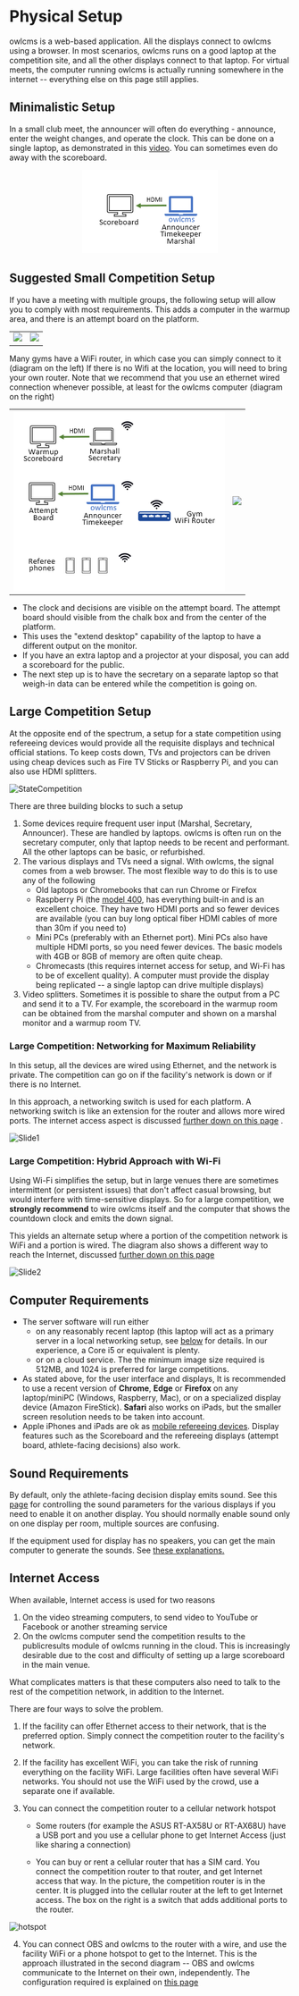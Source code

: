 # Physical Setup

owlcms is a web-based application.  All the displays connect to owlcms using a browser.  In most scenarios, owlcms runs on a good laptop at the competition site, and all the other displays connect to that laptop.  For virtual meets, the computer running owlcms is actually running somewhere in the internet -- everything else on this page still applies.

## Minimalistic Setup

In a small club meet, the announcer will often do everything - announce, enter the weight changes, and operate the clock. This can be done on a single laptop, as demonstrated in this [video](Demo1).  You can sometimes even do away with the scoreboard.

<center><img src="EquipmentSetup/images/no_wifi.png" alt="ClubCompetitionWIFI" /></center>

## Suggested Small Competition Setup

If you have a meeting with multiple groups, the following setup will allow you to comply with most requirements.  This adds a computer in the warmup area, and there is an attempt board on the platform.

<table>
<tr><td><img src='img/Gallery/ElSalvador.jpg'></img></td><td><img src='img/Gallery/ElSalvador_marshall.jpg'></img></td></tr></table>
Many gyms have a WiFi router, in which case you can simply connect to it (diagram on the left) If there is no Wifi at the location, you will need to bring your own router. Note that we recommend that you use an ethernet wired connection whenever possible, at least for the owlcms computer (diagram on the right)

<table>
<tr><td align=center ><img src='EquipmentSetup/images/wifi_minimal.png'></img></td><td align=center><img src='EquipmentSetup/images/minimal.png'></img></td></tr></table>

- The clock and decisions are visible on the attempt board.  The attempt board should visible from the chalk box and from the center of the platform.
- This uses the "extend desktop" capability of the laptop to have a different output on the monitor. 
- If you have an extra laptop and a projector at your disposal, you can add a scoreboard for the public. 
- The next step up is to have the secretary on a separate laptop so that weigh-in data can be entered while the competition is going on.

## Large Competition Setup

At the opposite end of the spectrum, a setup for a state competition using refereeing devices would provide all the requisite displays and technical official stations.  To keep costs down, TVs and projectors can be driven using cheap devices such as Fire TV Sticks or Raspberry Pi, and you can also use HDMI splitters.



![StateCompetition](img/equipment/StateCompetition.png)



There are three building blocks to such a setup

1. Some devices require frequent user input (Marshal, Secretary, Announcer). These are handled by laptops.  owlcms is often run on the secretary computer, only that laptop needs to be recent and performant.  All the other laptops can be basic, or refurbished.
2. The various displays and TVs need a signal.  With owlcms, the signal comes from a web browser.  The most flexible way to do this is to use any of the following
   - Old laptops or Chromebooks that can run Chrome or Firefox
   - Raspberry Pi (the [model 400](https://www.raspberrypi.org/products/raspberry-pi-400/), has everything built-in and is an excellent choice.  They have two HDMI ports and so fewer devices are available (you can buy long optical fiber HDMI cables of more than 30m if you need to)
   - Mini PCs (preferably with an Ethernet port). Mini PCs also have multiple HDMI ports, so you need fewer devices.  The basic models with 4GB or 8GB of memory are often quite cheap.
   - Chromecasts (this requires internet access for setup, and Wi-Fi has to be of excellent quality). A computer must provide the display being replicated -- a single laptop can drive multiple displays)
3. Video splitters.  Sometimes it is possible to share the output from a PC and send it to a TV.  For example, the scoreboard in the warmup room can be obtained from the marshal computer and shown on a marshal monitor and a warmup room TV.

### Large Competition: Networking for Maximum Reliability

In this setup, all the devices are wired using Ethernet, and the network is private.  The competition can go on if the facility's network is down or if there is no Internet.  

In this approach, a networking switch is used for each platform.  A networking switch is like an extension for the router and allows more wired ports. The internet access aspect is discussed [further down on this page](#internet-access) .



![Slide1](EquipmentSetup/Networking/Equipment/Slide1.SVG)



### Large Competition: Hybrid Approach with Wi-Fi

Using Wi-Fi simplifies the setup, but in large venues there are sometimes intermittent (or persistent issues) that don't affect casual browsing, but would interfere with time-sensitive displays.  So for a large competition, we **strongly recommend** to wire owlcms itself and the computer that shows the countdown clock and emits the down signal. 

This yields an alternate setup where a portion of the competition network is WiFi and a portion is wired. The diagram also shows a different way to reach the Internet, discussed [further down on this page](#internet-access) 



![Slide2](EquipmentSetup/Networking/Equipment/Slide2.SVG)

## Computer Requirements

- The server software will run either 
  - on any reasonably recent laptop (this laptop will act as a primary server in a local networking setup, see [below](#local-access-over-a-local-network) for details.  In our experience, a Core i5 or equivalent is plenty.
  - or on a cloud service.  The the minimum image size required is 512MB, and 1024 is preferred for large competitions.
- As stated above, for the user interface and displays,  It is recommended to use a recent version of **Chrome**, **Edge** or **Firefox** on any laptop/miniPC (Windows, Raspberry, Mac), or on a specialized display device (Amazon FireStick).  **Safari** also works on iPads, but the smaller screen resolution needs to be taken into account.
- Apple iPhones and iPads are ok as [mobile refereeing devices](Refereeing#mobile-device-refereeing).   Display features such as the Scoreboard and the refereeing displays (attempt board, athlete-facing decisions) also work.

## Sound Requirements

By default, only the athlete-facing decision display emits sound.  See this [page](Displays#display-settings) for controlling the sound parameters for the various displays if you need to enable it on another display.  You should normally enable sound only on one display per room, multiple sources are confusing.

If the equipment used for display has no speakers, you can get the main computer to generate the sounds.   See [these explanations.](Preparation#associating-an-audio-output-with-a-platform)

## Internet Access

When available, Internet access is used for two reasons

1. On the video streaming computers, to send video to YouTube or Facebook or another streaming service
2. On the owlcms computer send the competition results to the publicresults module of owlcms running in the cloud.  This is increasingly desirable due to the cost and difficulty of setting up a large scoreboard in the main venue.

What complicates matters is that these computers also need to talk to the rest of the competition network, in addition to the Internet.

There are four ways to solve the problem.

1. If the facility can offer Ethernet access to their network, that is the preferred option.  Simply connect the competition router to the facility's network.

2. If the facility has excellent WiFi, you can take the risk of running everything on the facility WiFi.  Large facilities often have several WiFi networks. You should not use the WiFi used by the crowd, use a separate one if available.

3. You can connect the competition router to a cellular network hotspot

   - Some routers (for example the ASUS RT-AX58U or RT-AX68U) have a USB port and you use a cellular phone to get Internet Access (just like sharing a connection)

   - You can buy or rent a cellular router that has a SIM card.  You connect the competition router to that router, and get Internet access that way.  In the picture, the competition router is in the center.  It is plugged into the cellular router at the left to get Internet access.  The box on the right is a switch that adds additional ports to the router.

![hotspot](EquipmentSetup/Networking/hotspot.png)

4. You can connect OBS and owlcms to the router with a wire, and use the facility WiFi or a phone hotspot to get to the Internet.  This is the approach illustrated in the second diagram -- OBS and owlcms communicate to the Internet on their own, independently.   The configuration required is explained on [this page](PhoneHotSpot.md)